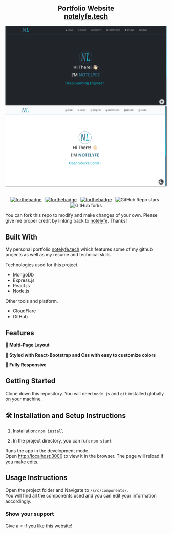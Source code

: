 <h2 align="center">
  Portfolio Website <br/>
  <a href="https://notelyfe.tech/" target="_blank">notelyfe.tech</a>
</h2>
<div align="center">
  <img alt="Demo" src="./readMeImage/homeDark.png" />
</div>
<div align="center" marginBottom= "10px">
  <img alt="Demo" src="./readMeImage/homeLight.png" />
</div>

<br/>

<center>

[![forthebadge](https://forthebadge.com/images/badges/built-with-love.svg)](https://forthebadge.com) &nbsp;
[![forthebadge](https://forthebadge.com/images/badges/made-with-javascript.svg)](https://forthebadge.com) &nbsp;
[![forthebadge](https://forthebadge.com/images/badges/open-source.svg)](https://forthebadge.com) &nbsp;
![GitHub Repo stars](https://img.shields.io/github/stars/notelyfe/Portfolio?color=red&logo=github&style=for-the-badge) &nbsp;
![GitHub forks](https://img.shields.io/github/forks/notelyfe/Portfolio?color=red&logo=github&style=for-the-badge)

</center>


You can fork this repo to modify and make changes of your own. Please give me proper credit by linking back to [notelyfe](https://github.com/notelyfe/personal-portfolio). Thanks!

## Built With

My personal portfolio <a href="https://notelyfe.tech/" target="_blank">notelyfe.tech</a> which features some of my github projects as well as my resume and technical skills.<br/>

Technologies used for this project.

- MongoDb
- Express.js
- React.js
- Node.js

Other tools and platform.
- CloudFlare
- GitHub

## Features

**📖 Multi-Page Layout**

**🎨 Styled with React-Bootstrap and Css with easy to customize colors**

**📱 Fully Responsive**

## Getting Started

Clone down this repository. You will need `node.js` and `git` installed globally on your machine.

## 🛠 Installation and Setup Instructions

1. Installation: `npm install`

2. In the project directory, you can run: `npm start`

Runs the app in the development mode.\
Open [http://localhost:3000](http://localhost:3000) to view it in the browser.
The page will reload if you make edits.

## Usage Instructions

Open the project folder and Navigate to `/src/components/`. <br/>
You will find all the components used and you can edit your information accordingly.

### Show your support

Give a ⭐ if you like this website!